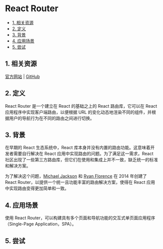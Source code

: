 # React Router<!-- omit in toc -->

- [1. 相关资源](#1-相关资源)
- [2. 定义](#2-定义)
- [3. 背景](#3-背景)
- [4. 应用场景](#4-应用场景)
- [5. 尝试](#5-尝试)

## 1. 相关资源

[官方网站](https://reactrouter.com) | [GitHub](https://github.com/remix-run/react-router)

## 2. 定义

React Router 是一个建立在 React 的基础之上的 React 路由库，它可以在 React 应用程序中实现客户端路由，以便根据 URL 的变化动态地渲染不同的组件，并根据用户的导航行为在不同的路由之间进行切换。

## 3. 背景

在早期的 React 生态系统中，React 库本身并没有内置的路由功能。这意味着开发者需要自行解决在 React 应用中实现路由的问题。为了满足这一需求，React 社区出现了一些第三方路由库，但它们在使用和集成上并不一致，缺乏统一的标准和解决方案。

为了解决这个问题，[Michael Jackson](https://github.com/mjackson) 和 [Ryan Florence](https://github.com/ryanflorence) 在 2014 年创建了 React Router，以提供一个统一且功能丰富的路由解决方案，使得在 React 应用中实现路由变得更加简单和一致。

## 4. 应用场景

使用 React Router，可以构建具有多个页面和导航功能的交互式单页面应用程序（Single-Page Application，SPA）。

## 5. 尝试

